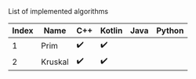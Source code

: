 List of implemented algorithms

| Index | Name    | C++                | Kotlin             | Java | Python |
| ----- | ------- | ------------------ | ------------------ | ---- | ------ |
| 1     | Prim    | :heavy_check_mark: | :heavy_check_mark: |      |        |
| 2     | Kruskal | :heavy_check_mark: | :heavy_check_mark: |      |        |